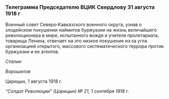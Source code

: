 ### Телеграмма Председателю ВЦИК Свердлову 31 августа 1918 г

Военный совет Северо‑Кавказского военного округа, узнав о злодейском покушении наймитов буржуазии на жизнь величайшего революционера в мире, испытанного вождя и учителя пролетариата, товарища Ленина, отвечает на это низкое покушение из‑за угла организацией открытого, массового систематического террора против буржуазии и ее агентов.

_Сталин_

_Ворошилов_

Царицын, 1 августа 1918 г.

_“Солдат Революции” (Царицын) №_ _21, 1 сентября 1918_ _г._